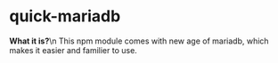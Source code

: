 # quick-mariadb
**What it is?**\n
This npm module comes with new age of mariadb, which makes it easier and familier to use.
